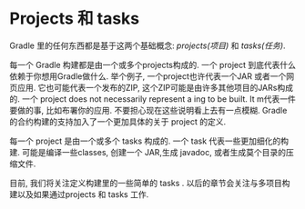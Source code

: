 # Projects 和 tasks

Gradle 里的任何东西都是基于这两个基础概念: *projects(项目)* 和 *tasks(任务)*.

每一个 Gradle 构建都是由一个或多个projects构成的. 一个 project 到底代表什么依赖于你想用Gradle做什么. 举个例子, 一个project也许代表一个JAR 或者一个网页应用. 它也可能代表一个发布的ZIP, 这个ZIP可能是由许多其他项目的JARs构成的. 一个 project does not necessarily represent a ing to be built. It m代表一件要做的事, 比如布署你的应用. 不要担心现在这些说明看上去有一点模糊. Gradle 的合约构建的支持加入了一个更加具体的关于 project 的定义.

每一个 project 是由一个或多个 tasks 构成的. 一个 task 代表一些更加细化的构建. 可能是编译一些classes, 创建一个 JAR,生成 javadoc, 或者生成莫个目录的压缩文件.

目前, 我们将关注定义构建里的一些简单的 tasks . 以后的章节会关注与多项目构建以及如果通过projects 和 tasks 工作.
